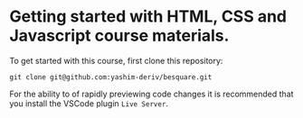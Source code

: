 # Getting started with HTML, CSS and Javascript course materials.

To get started with this course, first clone this repository:

```
git clone git@github.com:yashim-deriv/besquare.git
```

For the ability to of rapidly previewing code changes it is recommended that you install the VSCode plugin `Live Server`.
